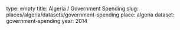 type: empty
title: Algeria / Government Spending
slug: places/algeria/datasets/government-spending
place: algeria
dataset: government-spending
year: 2014
